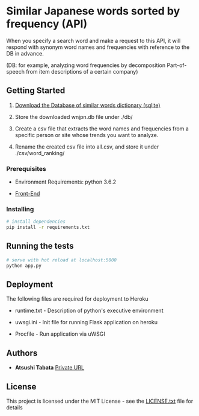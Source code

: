 # Similar Japanese words sorted by frequency (API)

When you specify a search word and make a request to this API, it will respond with synonym word names and  frequencies with reference to the DB in advance.

(DB: for example, analyzing word frequencies by decomposition Part-of-speech from item descriptions of a certain company)

## Getting Started

1. [Download the Database of similar words dictionary (sqlite)](http://compling.hss.ntu.edu.sg/wnja/index.ja.html)

1. Store the downloaded wnjpn.db file under ./db/

1. Create a csv file that extracts the word names and frequencies from a specific person or site whose trends you want to analyze.

1. Rename the created csv file into all.csv, and store it under ./csv/word_ranking/

### Prerequisites

* Environment Requirements: python 3.6.2

* [Front-End](https://github.com/atsushieee/similar-word-front)

### Installing

``` bash
# install dependencies
pip install -r requirements.txt
```

## Running the tests

``` bash
# serve with hot reload at localhost:5000
python app.py
```

## Deployment

The following files are required for deployment to Heroku

* runtime.txt - Description of python's executive environment

* uwsgi.ini - Init file for running Flask application on heroku

* Procfile - Run application via uWSGI

## Authors

* **Atsushi Tabata**  [Private URL](https://ippoippo.info)

## License

This project is licensed under the MIT License - see the [LICENSE.txt](LICENSE.txt) file for details
